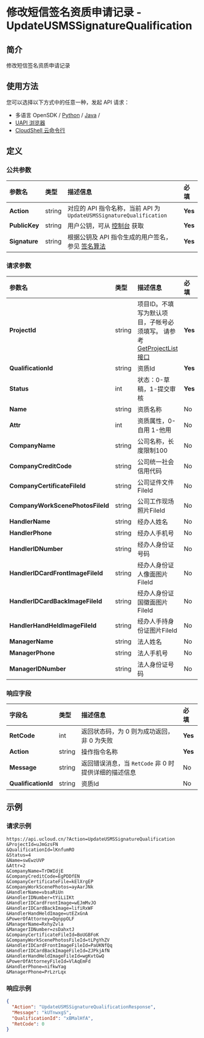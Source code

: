 # 修改短信签名资质申请记录 - UpdateUSMSSignatureQualification

## 简介

修改短信签名资质申请记录






## 使用方法

您可以选择以下方式中的任意一种，发起 API 请求：
- 多语言 OpenSDK / [Python](https://github.com/ucloud/ucloud-sdk-python3) / [Java](https://github.com/ucloud/ucloud-sdk-java) /
- [UAPI 浏览器](https://console.ucloud.cn/uapi/detail?id=UpdateUSMSSignatureQualification)
- [CloudShell 云命令行](https://shell.ucloud.cn/)


## 定义

### 公共参数

| 参数名 | 类型 | 描述信息 | 必填 |
|:---|:---|:---|:---|
| **Action**     | string  | 对应的 API 指令名称，当前 API 为 `UpdateUSMSSignatureQualification`                        | **Yes** |
| **PublicKey**  | string  | 用户公钥，可从 [控制台](https://console.ucloud.cn/uapi/apikey) 获取                                             | **Yes** |
| **Signature**  | string  | 根据公钥及 API 指令生成的用户签名，参见 [签名算法](api/summary/signature.md)  | **Yes** |

### 请求参数

| 参数名 | 类型 | 描述信息 | 必填 |
|:---|:---|:---|:---|
| **ProjectId** | string | 项目ID。不填写为默认项目，子帐号必须填写。 请参考[GetProjectList接口](https://docs.ucloud.cn/api/summary/get_project_list) |**Yes**|
| **QualificationId** | string | 资质Id |**Yes**|
| **Status** | int | 状态：0-草稿，1-提交审核 |**Yes**|
| **Name** | string | 资质名称 |No|
| **Attr** | int | 资质属性，0-自用 1-他用 |No|
| **CompanyName** | string | 公司名称，长度限制100 |No|
| **CompanyCreditCode** | string | 公司统一社会信用代码 |No|
| **CompanyCertificateFileId** | string | 公司证件文件FileId |No|
| **CompanyWorkScenePhotosFileId** | string | 公司工作现场照片FileId |No|
| **HandlerName** | string | 经办人姓名 |No|
| **HandlerPhone** | string | 经办人手机号 |No|
| **HandlerIDNumber** | string | 经办人身份证号码 |No|
| **HandlerIDCardFrontImageFileId** | string | 经办人身份证人像面图片FileId |No|
| **HandlerIDCardBackImageFileId** | string | 经办人身份证国徽面图片FileId |No|
| **HandlerHandHeldImageFileId** | string | 经办人手持身份证图片FileId |No|
| **ManagerName** | string | 法人姓名 |No|
| **ManagerPhone** | string | 法人手机号 |No|
| **ManagerIDNumber** | string | 法人身份证号码 |No|

### 响应字段

| 字段名 | 类型 | 描述信息 | 必填 |
|:---|:---|:---|:---|
| **RetCode** | int | 返回状态码，为 0 则为成功返回，非 0 为失败 |**Yes**|
| **Action** | string | 操作指令名称 |**Yes**|
| **Message** | string | 返回错误消息，当 `RetCode` 非 0 时提供详细的描述信息 |No|
| **QualificationId** | string | 资质Id |No|




## 示例

### 请求示例
    
```
https://api.ucloud.cn/?Action=UpdateUSMSSignatureQualification
&ProjectId=uJmGzsFN
&QualificationId=lKnfumRO
&Status=4
&Name=swEwzUVP
&Attr=2
&CompanyName=TrDWIdjE
&CompanyCreditCode=EgPDDfEN
&CompanyCertificateFile=kElXrgEP
&CompanyWorkScenePhotos=ayAarJNk
&HandlerName=vbsaRiUn
&HandlerIDNumber=tYiLiIKt
&HandlerIDCardFrontImage=wEJmMvJO
&HandlerIDCardBackImage=lifiRxWF
&HandlerHandHeldImage=utEZxGnA
&PowerOfAttorney=QqnppOLF
&ManagerName=RxhyZvla
&ManagerIDNumber=zsDahxtJ
&CompanyCertificateFileId=BoUGBFoK
&CompanyWorkScenePhotosFileId=tLPgYhZV
&HandlerIDCardFrontImageFileId=PaUKNfQq
&HandlerIDCardBackImageFileId=ZJPkjAfN
&HandlerHandHeldImageFileId=wgKvtGwQ
&PowerOfAttorneyFileId=VlAqEmFd
&HandlerPhone=nifkwYag
&ManagerPhone=PrLzrLqx
```

### 响应示例
    
```json
{
  "Action": "UpdateUSMSSignatureQualificationResponse",
  "Message": "kUTnwxgS",
  "QualificationId": "xBMalHfA",
  "RetCode": 0
}
```





